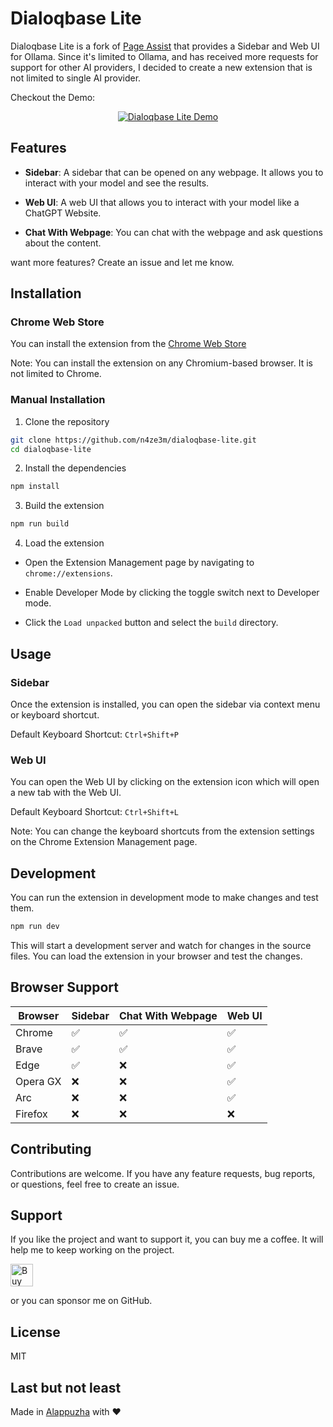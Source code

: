# Dialoqbase Lite

Dialoqbase Lite is a fork of [Page Assist](https://github.com/n4ze3m/page-assist.git) that provides a Sidebar and Web UI for Ollama. Since it's limited to Ollama, and has received more requests for support for other AI providers, I decided to create a new extension that is not limited to single AI provider.

Checkout the Demo:

<div align="center">

[![Dialoqbase Lite Demo](https://img.youtube.com/vi/u9zUS3zIBvM/0.jpg)](https://www.youtube.com/watch?v=u9zUS3zIBvM)

</div>

## Features

- **Sidebar**: A sidebar that can be opened on any webpage. It allows you to interact with your model and see the results.

- **Web UI**: A web UI that allows you to interact with your model like a ChatGPT Website.

- **Chat With Webpage**: You can chat with the webpage and ask questions about the content.

want more features? Create an issue and let me know.

## Installation

### Chrome Web Store

You can install the extension from the [Chrome Web Store](https://chromewebstore.google.com/detail/dialoqbase-lite-a-sidepan/fhdonbcklgialicndhegpkkhhekafglb?hl=en)

Note: You can install the extension on any Chromium-based browser. It is not limited to Chrome.

### Manual Installation

1. Clone the repository

```bash
git clone https://github.com/n4ze3m/dialoqbase-lite.git
cd dialoqbase-lite
```

2. Install the dependencies

```bash
npm install
```

3. Build the extension

```bash
npm run build
```

4. Load the extension

- Open the Extension Management page by navigating to `chrome://extensions`.

- Enable Developer Mode by clicking the toggle switch next to Developer mode.

- Click the `Load unpacked` button and select the `build` directory.

## Usage

### Sidebar

Once the extension is installed, you can open the sidebar via context menu or keyboard shortcut.

Default Keyboard Shortcut: `Ctrl+Shift+P`

### Web UI

You can open the Web UI by clicking on the extension icon which will open a new tab with the Web UI.

Default Keyboard Shortcut: `Ctrl+Shift+L`

Note: You can change the keyboard shortcuts from the extension settings on the Chrome Extension Management page.

## Development

You can run the extension in development mode to make changes and test them.

```bash
npm run dev
```

This will start a development server and watch for changes in the source files. You can load the extension in your browser and test the changes.

## Browser Support

| Browser  | Sidebar | Chat With Webpage | Web UI |
| -------- | ------- | ----------------- | ------ |
| Chrome   | ✅      | ✅                | ✅     |
| Brave    | ✅      | ✅                | ✅     |
| Edge     | ✅      | ❌                | ✅     |
| Opera GX | ❌      | ❌                | ✅     |
| Arc      | ❌      | ❌                | ✅     |
| Firefox  | ❌      | ❌                | ❌     |


## Contributing

Contributions are welcome. If you have any feature requests, bug reports, or questions, feel free to create an issue.

## Support

If you like the project and want to support it, you can buy me a coffee. It will help me to keep working on the project.

<a href='https://ko-fi.com/M4M3EMCLL' target='_blank'><img height='36' style='border:0px;height:36px;' src='https://storage.ko-fi.com/cdn/kofi2.png?v=3' border='0' alt='Buy Me a Coffee at ko-fi.com' /></a>

or you can sponsor me on GitHub.

## License

MIT

## Last but not least

Made in [Alappuzha](https://en.wikipedia.org/wiki/Alappuzha) with ❤️
